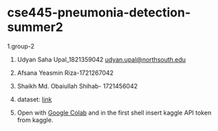 # cse445-pneumonia-detection-summer2

1.group-2

1. Udyan Saha Upal_1821359042 <udyan.upal@northsouth.edu>
2. Afsana Yeasmin Riza-1721267042 
3. Shaikh Md. Obaiullah Shihab- 1721456042



2. dataset: [link](https://www.kaggle.com/praveengovi/coronahack-chest-xraydataset)

3. Open with [Google Colab](https://research.google.com/colaboratory/) and in the first shell insert kaggle API token from kaggle.

